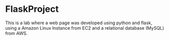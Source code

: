 # FlaskProject

This is a lab where a web page was developed using python and flask, using a Amazon Linux Instance from EC2 and a relational database (MySQL) from AWS.
